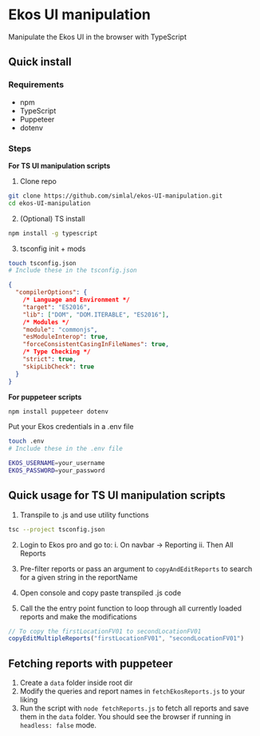# Ekos UI manipulation

Manipulate the Ekos UI in the browser with TypeScript

## Quick install
### Requirements
- npm
- TypeScript
- Puppeteer
- dotenv

### Steps
**For TS UI manipulation scripts**
1. Clone repo
```bash
git clone https://github.com/simlal/ekos-UI-manipulation.git
cd ekos-UI-manipulation
```
2. (Optional) TS install

```bash
npm install -g typescript
```

3. tsconfig init + mods

```bash
touch tsconfig.json
# Include these in the tsconfig.json
```
```JSON
{
  "compilerOptions": {
    /* Language and Environment */
    "target": "ES2016",
    "lib": ["DOM", "DOM.ITERABLE", "ES2016"],
    /* Modules */
    "module": "commonjs",
    "esModuleInterop": true,
    "forceConsistentCasingInFileNames": true,
    /* Type Checking */
    "strict": true,
    "skipLibCheck": true
  }
}
```
**For puppeteer scripts**
```bash
npm install puppeteer dotenv
```
Put your Ekos credentials in a .env file
```bash
touch .env
# Include these in the .env file
```
```bash
EKOS_USERNAME=your_username
EKOS_PASSWORD=your_password
```

## Quick usage for TS UI manipulation scripts
1. Transpile to .js and use utility functions
```bash
tsc --project tsconfig.json
```

2. Login to Ekos pro and go to:
    i. On navbar -> Reporting
    ii. Then All Reports

3. Pre-filter reports or pass an argument to `copyAndEditReports` to search for a given string in the reportName

4. Open console and copy paste transpiled .js code

5. Call the the entry point function to loop through all currently loaded reports and make the modifications
```javascript
// To copy the firstLocationFV01 to secondLocationFV01
copyEditMultipleReports("firstLocationFV01", "secondLocationFV01")
```

## Fetching reports with puppeteer
1. Create a `data` folder inside root dir
2. Modify the queries and report names in `fetchEkosReports.js` to your liking
3. Run the script with `node fetchReports.js` to fetch all reports and save them in the `data` folder. You should see the browser if running in `headless: false` mode.


